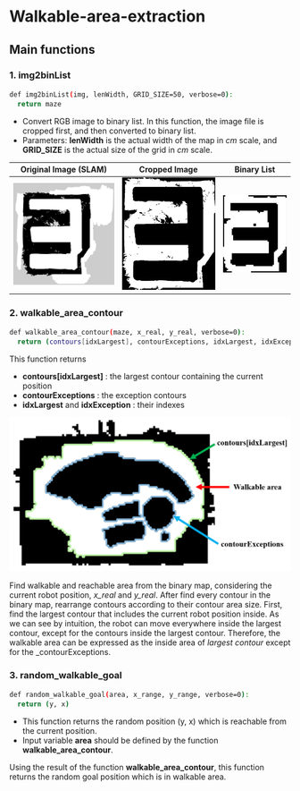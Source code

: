 # Walkable-area-extraction
## Main functions
### 1. img2binList
```bash
def img2binList(img, lenWidth, GRID_SIZE=50, verbose=0):
  return maze
```
- Convert RGB image to binary list. In this function, the image file is cropped first, and then converted to binary list. 
- Parameters: __lenWidth__ is the actual width of the map in _cm_ scale, and __GRID_SIZE__ is the actual size of the grid in _cm_ scale.

| Original Image (SLAM) | Cropped Image | Binary List |
|---|---|---|
|![a](https://github.com/SeunghyunLim/Walkable-area-extraction/blob/master/img/original_map_image.png)|![a](https://github.com/SeunghyunLim/Walkable-area-extraction/blob/master/img/cropped_map_image.png)|![a](https://github.com/SeunghyunLim/Walkable-area-extraction/blob/master/img/cropped_binary_list.png)|


### 2. walkable_area_contour
```bash
def walkable_area_contour(maze, x_real, y_real, verbose=0):
  return (contours[idxLargest], contourExceptions, idxLargest, idxException)
```
This function returns 
- __contours[idxLargest]__ : the largest contour containing the current position
- __contourExceptions__ : the exception contours
- __idxLargest__ and __idxException__ : their indexes

<center><img src="https://github.com/SeunghyunLim/Walkable-area-extraction/blob/master/img/contours_example.PNG" alt="drawing" width="980"/></center>

Find walkable and reachable area from the binary map, considering the current robot position, _x_real_ and _y_real_. 
After find every contour in the binary map, rearrange contours according to their contour area size. 
First, find the largest contour that includes the current robot position inside.
As we can see by intuition, the robot can move everywhere inside the largest contour, except for the contours inside the largest contour.
Therefore, the walkable area can be expressed as the inside area of _largest contour_ except for the _contourExceptions.


### 3. random_walkable_goal
```bash
def random_walkable_goal(area, x_range, y_range, verbose=0):
  return (y, x)
```
- This function returns the random position (y, x) which is reachable from the current position. 
- Input variable __area__ should be defined by the function __walkable_area_contour__.

Using the result of the function __walkable_area_contour__, this function returns the random goal position which is in walkable area.
